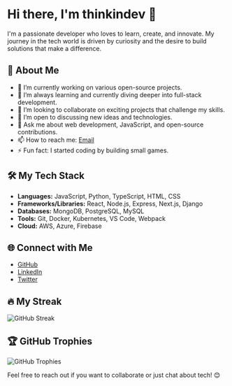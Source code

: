 # Hi there, I'm thinkindev 👋

I'm a passionate developer who loves to learn, create, and innovate. My journey in the tech world is driven by curiosity and the desire to build solutions that make a difference.

## 🚀 About Me

- 🔭 I’m currently working on various open-source projects.
- 🌱 I’m always learning and currently diving deeper into full-stack development.
- 👯 I’m looking to collaborate on exciting projects that challenge my skills.
- 🤔 I’m open to discussing new ideas and technologies.
- 💬 Ask me about web development, JavaScript, and open-source contributions.
- 📫 How to reach me: [Email](mailto:apple@uwl.me)
- ⚡ Fun fact: I started coding by building small games.

## 🛠️ My Tech Stack

- **Languages:** JavaScript, Python, TypeScript, HTML, CSS
- **Frameworks/Libraries:** React, Node.js, Express, Next.js, Django
- **Databases:** MongoDB, PostgreSQL, MySQL
- **Tools:** Git, Docker, Kubernetes, VS Code, Webpack
- **Cloud:** AWS, Azure, Firebase

## 🌐 Connect with Me

- [GitHub](https://github.com/thinkindev)
- [LinkedIn](https://www.linkedin.com/in/)
- [Twitter](https://twitter.com/thinkindev)


<!-- ## 📈 GitHub Stats

![thinkindev's GitHub stats](https://github-readme-stats.vercel.app/api?username=thinkindev&show_icons=true&theme=radical)

-->


## 🔥 My Streak

![GitHub Streak](https://github-readme-streak-stats.herokuapp.com/?user=thinkindev&theme=radical)

## 🏆 GitHub Trophies

![GitHub Trophies](https://github-profile-trophy.vercel.app/?username=thinkindev&theme=radical)

Feel free to reach out if you want to collaborate or just chat about tech! 😊
